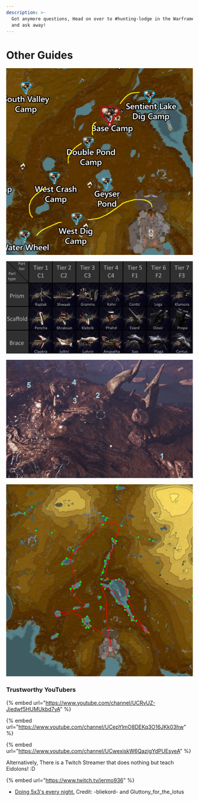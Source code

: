 ```yaml
---
description: >-
  Got anymore questions, Head on over to #hunting-lodge in the Warframe Discord
  and ask away!
---
```


# Other Guides

![Lure Map](../../.gitbook/assets/image%20%2888%29.png)

![amp parts](../../.gitbook/assets/image%20%2850%29.png)

![Possible Vomvalyst Spawns](../../.gitbook/assets/image%20%2813%29.png)

![wisp farming route](../../.gitbook/assets/image%20%2841%29.png)

### Trustworthy YouTubers

{% embed url="https://www.youtube.com/channel/UCRvUZ-Jiedwf5HUMUkbd7yA" %}

{% embed url="https://www.youtube.com/channel/UCepYlmO8DEKq3O16JKk03hw" %}

{% embed url="https://www.youtube.com/channel/UCwexiskW6QazigYdPUEsyeA" %}

Alternatively, There is a Twitch Streamer that does nothing but teach Eidolons! :D

{% embed url="https://www.twitch.tv/jermo936" %}



* [Doing 5x3's every night.](https://docs.google.com/document/d/1eY6ZZUbLoZwFDmf1WgdOMnM_bjG8ooqV_osHCCxu3Yw/edit) Credit: -bliekord- and Gluttony\_for\_the\_lotus

